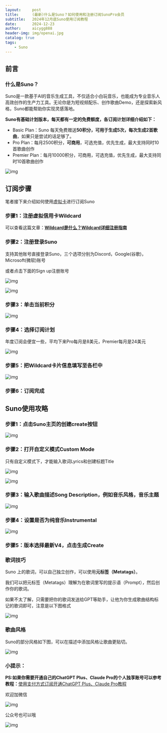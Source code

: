 ```yaml
---
layout:     post
title:      (最新)什么是Suno？如何使用和注册订阅SunoPro会员
subtitle:   2024年12月底Suno使用订阅教程
date:       2024-12-23
author:     aicygg888
header-img: img/openai.jpg
catalog: true
tags:
    - Suno
---
```


## 前言

### **什么是Suno？**

Suno是一款基于AI的音乐生成工具，不仅适合小白玩音乐，也能成为专业音乐人高效创作的生产力工具。无论你是为短视频配乐、创作歌曲Demo，还是探索新风格，Suno都能帮助你实现灵感落地。

**Suno有基础计划版本，每天都有一定的免费额度，各订阅计划详细介绍如下：**

- Basic Plan：Suno 每天免费赠送**50积分，可用于生成5次，每次生成2首歌曲**，如果只是尝试的话足够了。
- Pro Plan：每月2500积分，**可商用**，可选充值，优先生成，最大支持同时10首歌曲创作
- Premier Plan：每月10000积分，可商用，可选充值，优先生成，最大支持同时10首歌曲创作

![img](https://picx.zhimg.com/80/v2-cd412d37f2b45ede6e4edac6bf20adbb_720w.png)

## **订阅步骤**

笔者接下来介绍如何使用[虚拟卡](https://yeka.ai/i/DW62)进行订阅Suno

### **步骤1：注册虚拟信用卡Wildcard**

可以查看这篇文章：[**Wildcard是什么？Wildcard详细注册指南**](https://littlemagic8.github.io/2024/12/23/how-to-use-wildcard/)

### **步骤2：注册登录Suno**

支持其他账号直接登录Suno，三个选项分别为Discord，Google(谷歌)，Microsoft(微软)账号

或者点击下面的Sign up注册账号

![img](https://pic1.zhimg.com/80/v2-ff583b3c09fd4e200c4c900cb2a3f569_720w.png)



![img](https://pic1.zhimg.com/80/v2-a94906845d4de842c1ff356fd26ba04b_720w.png)

### **步骤3：单击当前积分**

![img](https://pica.zhimg.com/80/v2-e3fe89f8ffe4e8478b7a64726520aca4_720w.png)



### **步骤4：选择订阅计划**

年度订阅会便宜一些，平均下来Pro每月是8美元，Premier每月是24美元

![img](https://pica.zhimg.com/80/v2-cd412d37f2b45ede6e4edac6bf20adbb_720w.png)

### **步骤5：把Wildcard卡片信息填写至各栏中**

![img](https://pica.zhimg.com/80/v2-ab8bdec0976c139aa78bf5b97e898af3_720w.png)

### **步骤6：订阅完成**

## **Suno使用攻略**

### **步骤1：点击Suno主页的创建create按钮**

![img](https://picx.zhimg.com/80/v2-ee545ebbb099846f80e71d69054517d7_720w.png)

### **步骤2：打开自定义模式Custom Mode**

只有自定义模式下，才能输入歌词Lyrics和创建标题Title

![img](https://picx.zhimg.com/80/v2-1adc5596e452f13b77276af47ac94a97_720w.png)



![img](https://pic1.zhimg.com/80/v2-2c8de083ee2eee9207505f3c26ba9871_720w.png)



### **步骤3：输入歌曲描述Song Description，例如音乐风格，音乐主题**

![img](https://picx.zhimg.com/80/v2-451735b8b53a446311261bfa09d16db8_720w.png)



### **步骤4：设置是否为纯音乐Instrumental**

![img](https://pica.zhimg.com/80/v2-2223283bcf16f49821137ee4d4827da4_720w.png)



### **步骤5：版本选择最新V4，点击生成Create**

### **歌词技巧**

Suno 上的歌词，可以自己独立创作，可以使用**元标签（Metatags）**。

我们可以把元标签（Metatags）理解为在歌词里写的提示语（Prompt），然后创作你的歌词。

如果不太了解，只需要把你的歌词发送给GPT等助手，让他为你生成歌曲结构标记的歌词即可，注意是以下图格式

![img](https://pic1.zhimg.com/80/v2-b82824f429aa8311528ac844ea4236cd_720w.png)

### **歌曲风格**

Suno的部分风格如下图，可以在描述中添加风格让歌曲更贴切。

![img](https://pic1.zhimg.com/80/v2-f8eca6a531b81b9888418dcabc28be72_720w.png)

### **小提示：**

**PS:如果你需要开通自己的ChatGPT Plus、Claude Pro的个人独享账号可以参考教程：**[使用支付方式订阅开通ChatGPT Plus、Claude Pro教程](https://littlemagic8.github.io/2024/12/09/ChatGPT-and-Cluade/)

欢迎加微信

![img](https://picx.zhimg.com/80/v2-b1c8f90bffc8b2f4f32ab07a08a4ede6_720w.png)

公众号也可以哦

![img](https://pic1.zhimg.com/80/v2-4e622b64238b20948a02e0c988ca5704_720w.png)